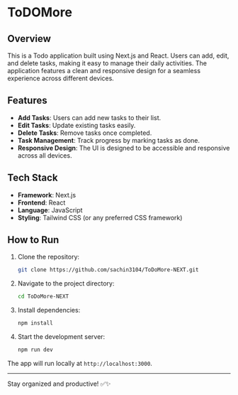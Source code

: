 # ToDOMore

## Overview

This is a Todo application built using Next.js and React. Users can add, edit, and delete tasks, making it easy to manage their daily activities. The application features a clean and responsive design for a seamless experience across different devices.

## Features

- **Add Tasks**: Users can add new tasks to their list.
- **Edit Tasks**: Update existing tasks easily.
- **Delete Tasks**: Remove tasks once completed.
- **Task Management**: Track progress by marking tasks as done.
- **Responsive Design**: The UI is designed to be accessible and responsive across all devices.

## Tech Stack

- **Framework**: Next.js
- **Frontend**: React
- **Language**: JavaScript
- **Styling**: Tailwind CSS (or any preferred CSS framework)

## How to Run

1. Clone the repository:
   ```bash
   git clone https://github.com/sachin3104/ToDoMore-NEXT.git
   ```
2. Navigate to the project directory:
   ```bash
   cd ToDoMore-NEXT
   ```
3. Install dependencies:
   ```bash
   npm install
   ```
4. Start the development server:
   ```bash
   npm run dev
   ```

The app will run locally at `http://localhost:3000`.

---
Stay organized and productive! ✅✨

